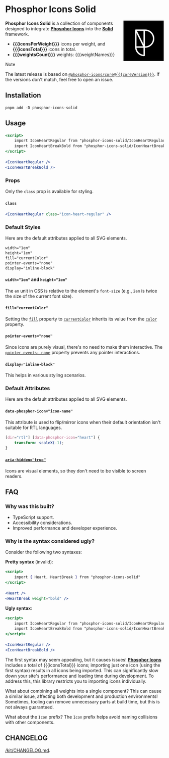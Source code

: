 # Phosphor Icons Solid

<img src="https://github.com/phosphor-icons/homepage/raw/master/.github/logo.png" width="128" align="right" />

**Phosphor Icons Solid** is a collection of components designed to integrate
[**Phosphor Icons**](https://phosphoricons.com) into the
[**Solid**](https://github.com/solidjs/solid) framework.

- **{{{iconsPerWeight}}}** icons per weight, and **{{{iconsTotal}}}** icons in
  total.
- **{{{weightsCount}}}** weights: {{{weightNames}}}

> [!NOTE]
> The latest release is based on
> [`@phosphor-icons/core@{{{coreVersion}}}`](https://github.com/phosphor-icons/core).
> If the versions don't match, feel free to open an issue.

## Installation

```
pnpm add -D phosphor-icons-solid
```

## Usage

```jsx
<script>
    import IconHeartRegular from "phosphor-icons-solid/IconHeartRegular"
    import IconHeartBreakBold from "phosphor-icons-solid/IconHeartBreakBold"
</script>

<IconHeartRegular />
<IconHeartBreakBold />
```

### Props

Only the `class` prop is available for styling.

#### `class`

```jsx
<IconHeartRegular class="icon-heart-regular" />
```

### Default Styles

Here are the default attributes applied to all SVG elements.

```
width="1em"
height="1em"
fill="currentColor"
pointer-events="none"
display="inline-block"
```

#### `width="1em"` and `height="1em"`

The `em` unit in CSS is relative to the element's `font-size` (e.g., `2em` is
twice the size of the current font size).

#### `fill="currentColor"`

Setting the
[`fill`](https://developer.mozilla.org/en-US/docs/Web/SVG/Attribute/fill)
property to
[`currentColor`](https://developer.mozilla.org/en-US/docs/Web/CSS/color_value#currentcolor_keyword)
inherits its value from the
[`color`](https://developer.mozilla.org/en-US/docs/Web/CSS/color) property.

#### `pointer-events="none"`

Since icons are purely visual, there's no need to make them interactive. The
[`pointer-events: none`](https://developer.mozilla.org/en-US/docs/Web/CSS/pointer-events#none)
property prevents any pointer interactions.

#### `display="inline-block"`

This helps in various styling scenarios.

### Default Attributes

Here are the default attributes applied to all SVG elements.

#### `data-phosphor-icon="icon-name"`

This attribute is used to flip/mirror icons when their default orientation isn't
suitable for RTL languages.

```css
[dir="rtl"] [data-phosphor-icon="heart"] {
    transform: scaleX(-1);
}
```

#### [`aria-hidden="true"`](https://developer.mozilla.org/en-US/docs/Web/Accessibility/ARIA/Attributes/aria-hidden)

Icons are visual elements, so they don't need to be visible to screen readers.

## FAQ

### Why was this built?

- TypeScript support.
- Accessibility considerations.
- Improved performance and developer experience.

### Why is the syntax considered ugly?

Consider the following two syntaxes:

**Pretty syntax** (invalid):

```jsx
<script>
    import { Heart, HeartBreak } from "phosphor-icons-solid"
</script>

<Heart />
<HeartBreak weight="bold" />
```

**Ugly syntax**:

```jsx
<script>
    import IconHeartRegular from "phosphor-icons-solid/IconHeartRegular"
    import IconHeartBreakBold from "phosphor-icons-solid/IconHeartBreakBold"
</script>

<IconHeartRegular />
<IconHeartBreakBold />
```

The first syntax may seem appealing, but it causes issues!
[**Phosphor Icons**](https://phosphoricons.com) includes a total of
{{{iconsTotal}}} icons; importing just one icon (using the first syntax) results
in all icons being imported. This can significantly slow down your site's
performance and loading time during development. To address this, this library
restricts you to importing icons individually.

What about combining all weights into a single component? This can cause a
similar issue, affecting both development and production environments!
Sometimes, tooling can remove unnecessary parts at build time, but this is not
always guaranteed.

What about the `Icon` prefix? The `Icon` prefix helps avoid naming collisions
with other components.

## CHANGELOG

[/kit/CHANGELOG.md](/kit/CHANGELOG.md).
